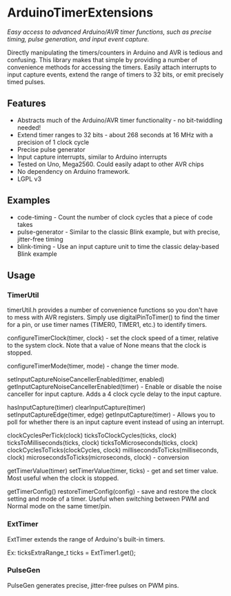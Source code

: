 # ArduinoTimerExtensions

*Easy access to advanced Arduino/AVR timer functions, such as precise timing, pulse generation, and input event capture.*

Directly manipulating the timers/counters in Arduino and AVR is tedious and confusing. This library makes that simple by providing a number of convenience methods for accessing the timers. Easily attach interrupts to input capture events, extend the range of timers to 32 bits, or emit precisely timed pulses.

## Features

* Abstracts much of the Arduino/AVR timer functionality - no bit-twiddling needed!
* Extend timer ranges to 32 bits - about 268 seconds at 16 MHz with a precision of 1 clock cycle
* Precise pulse generator
* Input capture interrupts, similar to Arduino interrupts
* Tested on Uno, Mega2560. Could easily adapt to other AVR chips
* No dependency on Arduino framework.
* LGPL v3

## Examples

* code-timing - Count the number of clock cycles that a piece of code takes
* pulse-generator - Similar to the classic Blink example, but with precise, jitter-free timing
* blink-timing - Use an input capture unit to time the classic delay-based Blink example

## Usage

### TimerUtil

timerUtil.h provides a number of convenience functions so you don't have to mess with AVR registers.
Simply use digitalPinToTimer() to find the timer for a pin, or use timer names (TIMER0, TIMER1, etc.) to identify timers.

configureTimerClock(timer, clock) - set the clock speed of a timer, relative to the system clock. Note
that a value of None means that the clock is stopped.

configureTimerMode(timer, mode) - change the timer mode.

setInputCaptureNoiseCancellerEnabled(timer, enabled)
getInputCaptureNoiseCancellerEnabled(timer) - Enable or disable the noise canceller for input capture.
Adds a 4 clock cycle delay to the input capture.

hasInputCapture(timer)
clearInputCapture(timer)
setInputCaptureEdge(timer, edge)
getInputCapture(timer) - Allows you to poll for whether there is an input capture event instead of using
an interrupt.

clockCyclesPerTick(clock)
ticksToClockCycles(ticks, clock)
ticksToMilliseconds(ticks, clock)
ticksToMicroseconds(ticks, clock)
clockCyclesToTicks(clockCycles, clock)
millisecondsToTicks(milliseconds, clock)
microsecondsToTicks(microseconds, clock) - conversion

getTimerValue(timer)
setTimerValue(timer, ticks) - get and set timer value. Most useful when the clock is stopped.

getTimerConfig()
restoreTimerConfig(config) - save and restore the clock setting and mode of a timer. Useful when switching between PWM and Normal mode on the same timer/pin.

### ExtTimer

ExtTimer extends the range of Arduino's built-in timers.

Ex: 
ticksExtraRange_t ticks = ExtTimer1.get();

### PulseGen

PulseGen generates precise, jitter-free pulses on PWM pins.

